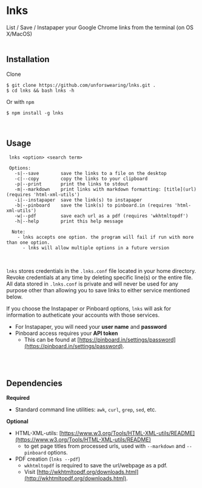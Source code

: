 # lnks
List / Save / Instapaper your Google Chrome links from the terminal (on OS X/MacOS)
<br><br>

## Installation
Clone

```
$ git clone https://github.com/unforswearing/lnks.git .
$ cd lnks && bash lnks -h
```

Or with `npm`

```
$ npm install -g lnks
```

<br>

## Usage

```
 lnks <option> <search term>

 Options:
   -s|--save        save the links to a file on the desktop
   -c|--copy        copy the links to your clipboard
   -p|--print       print the links to stdout
   -m|--markdown    print links with markdown formatting: [title](url) (requires 'html-xml-utils')
   -i|--instapaper  save the link(s) to instapaper
   -b|--pinboard    save the link(s) to pinboard.in (requires 'html-xml-utils')
   -w|--pdf         save each url as a pdf (requires 'wkhtmltopdf')
   -h|--help        print this help message

  Note:
    - lnks accepts one option. the program will fail if run with more than one option.
      - lnks will allow multiple options in a future version
```

<br>

`lnks` stores credentials in the `.lnks.conf` file located in your home directory. Revoke credentials at any time by deleting specific line(s) or the entire file. All data stored in `.lnks.conf` is private and will never be used for any purpose other than allowing you to save links to either service mentioned below.

If you choose the Instapaper or Pinboard options, `lnks` will ask for information to autheticate your accounts with those services.

- For Instapaper, you will need your **user name** and **password**
- Pinboard access requires your **API token**
  - This can be found at [https://pinboard.in/settings/password](https://pinboard.in/settings/password).


<br><br>

## Dependencies
**Required**
- Standard command line utilities: `awk`, `curl`, `grep`, `sed`, etc.

**Optional**
- HTML-XML-utils: [https://www.w3.org/Tools/HTML-XML-utils/README](https://www.w3.org/Tools/HTML-XML-utils/README)
  - to get page titles from processed urls, used with `--markdown` and `--pinboard` options.
- PDF creation (`lnks --pdf`)
  - `wkhtmltopdf` is required to save the url/webpage as a pdf.
  - Visit [http://wkhtmltopdf.org/downloads.html](http://wkhtmltopdf.org/downloads.html).
<br><br>

